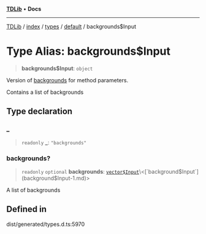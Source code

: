 [**TDLib**](../../../../../../README.md) • **Docs**

***

[TDLib](../../../../../../modules.md) / [index](../../../../../README.md) / [types](../../../README.md) / [default](../README.md) / backgrounds$Input

# Type Alias: backgrounds$Input

> **backgrounds$Input**: `object`

Version of [backgrounds](backgrounds-1.md) for method parameters.

Contains a list of backgrounds

## Type declaration

### \_

> `readonly` **\_**: `"backgrounds"`

### backgrounds?

> `readonly` `optional` **backgrounds**: [`vector$Input`](vector$Input.md)\<[`background$Input`](background$Input-1.md)\>

A list of backgrounds

## Defined in

dist/generated/types.d.ts:5970
